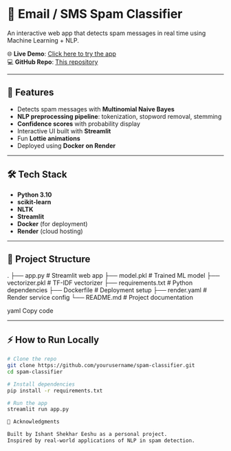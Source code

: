 # 📩 Email / SMS Spam Classifier

An interactive web app that detects spam messages in real time using Machine Learning + NLP.

🌐 **Live Demo**: [Click here to try the app](YOUR_RENDER_LINK)  
💻 **GitHub Repo**: [This repository](REPO_LINK)

---

## 🚀 Features
- Detects spam messages with **Multinomial Naive Bayes**
- **NLP preprocessing pipeline**: tokenization, stopword removal, stemming
- **Confidence scores** with probability display
- Interactive UI built with **Streamlit**
- Fun **Lottie animations**
- Deployed using **Docker on Render**

---

## 🛠️ Tech Stack
- **Python 3.10**
- **scikit-learn**
- **NLTK**
- **Streamlit**
- **Docker** (for deployment)
- **Render** (cloud hosting)

---

## 📂 Project Structure
.
├── app.py # Streamlit web app
├── model.pkl # Trained ML model
├── vectorizer.pkl # TF-IDF vectorizer
├── requirements.txt # Python dependencies
├── Dockerfile # Deployment setup
├── render.yaml # Render service config
└── README.md # Project documentation

yaml
Copy code

---

## ⚡ How to Run Locally
```bash
# Clone the repo
git clone https://github.com/yourusername/spam-classifier.git
cd spam-classifier

# Install dependencies
pip install -r requirements.txt

# Run the app
streamlit run app.py

🙌 Acknowledgments

Built by Ishant Shekhar Eeshu as a personal project.
Inspired by real-world applications of NLP in spam detection.


```
